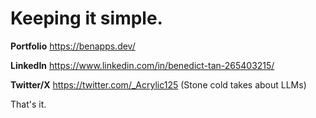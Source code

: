 # Keeping it simple.

**Portfolio** https://benapps.dev/ 

**LinkedIn** https://www.linkedin.com/in/benedict-tan-265403215/ 

**Twitter/X** https://twitter.com/_Acrylic125 (Stone cold takes about LLMs)

That's it.

